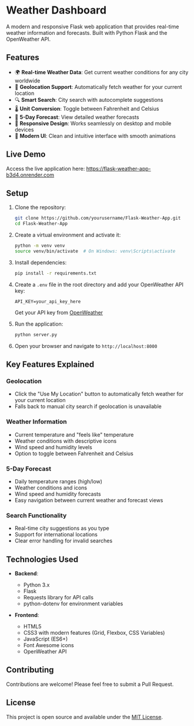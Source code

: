 # Weather Dashboard

A modern and responsive Flask web application that provides real-time weather information and forecasts. Built with Python Flask and the OpenWeather API.

## Features

- 🌍 **Real-time Weather Data**: Get current weather conditions for any city worldwide
- 📍 **Geolocation Support**: Automatically fetch weather for your current location
- 🔍 **Smart Search**: City search with autocomplete suggestions
- 🌡️ **Unit Conversion**: Toggle between Fahrenheit and Celsius
- 📅 **5-Day Forecast**: View detailed weather forecasts
- 📱 **Responsive Design**: Works seamlessly on desktop and mobile devices
- 🎨 **Modern UI**: Clean and intuitive interface with smooth animations

## Live Demo

Access the live application here: https://flask-weather-app-b3d4.onrender.com

## Setup

1. Clone the repository:
   ```bash
   git clone https://github.com/yourusername/Flask-Weather-App.git
   cd Flask-Weather-App
   ```

2. Create a virtual environment and activate it:
   ```bash
   python -m venv venv
   source venv/bin/activate  # On Windows: venv\Scripts\activate
   ```

3. Install dependencies:
   ```bash
   pip install -r requirements.txt
   ```

4. Create a `.env` file in the root directory and add your OpenWeather API key:
   ```
   API_KEY=your_api_key_here
   ```
   Get your API key from [OpenWeather](https://openweathermap.org/api)

5. Run the application:
   ```bash
   python server.py
   ```

6. Open your browser and navigate to `http://localhost:8000`

## Key Features Explained

### Geolocation
- Click the "Use My Location" button to automatically fetch weather for your current location
- Falls back to manual city search if geolocation is unavailable

### Weather Information
- Current temperature and "feels like" temperature
- Weather conditions with descriptive icons
- Wind speed and humidity levels
- Option to toggle between Fahrenheit and Celsius

### 5-Day Forecast
- Daily temperature ranges (high/low)
- Weather conditions and icons
- Wind speed and humidity forecasts
- Easy navigation between current weather and forecast views

### Search Functionality
- Real-time city suggestions as you type
- Support for international locations
- Clear error handling for invalid searches

## Technologies Used

- **Backend**:
  - Python 3.x
  - Flask
  - Requests library for API calls
  - python-dotenv for environment variables

- **Frontend**:
  - HTML5
  - CSS3 with modern features (Grid, Flexbox, CSS Variables)
  - JavaScript (ES6+)
  - Font Awesome icons
  - OpenWeather API

## Contributing

Contributions are welcome! Please feel free to submit a Pull Request.

## License

This project is open source and available under the [MIT License](LICENSE).
